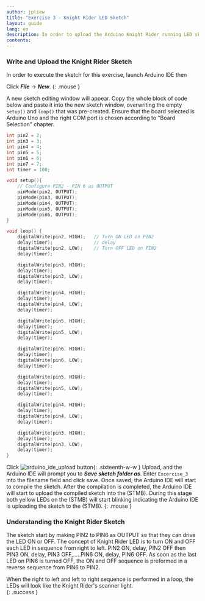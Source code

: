 ```yaml
---
author: jpliew
title: "Exercise 3 - Knight Rider LED Sketch"
layout: guide
lang: en
description: In order to upload the Arduino Knight Rider running LED sketch into the (STMB), launch Arduino IDE then Click File-> New. A new sketch editing window will appear. Copy the whole block of code below and paste it into the new sketch window, overwriting the empty `setup()` and `loop()` that was pre-created. Ensure that the board selected is Arduino Uno and the right COM port is chosen according to "Board Selection" chapter.
contents:
---
```

### Write and Upload the Knight Rider Sketch

In order to execute the sketch for this exercise, launch Arduino IDE then 

Click ***File*** -> ***New***. 
{: .mouse }

A new sketch editing window will appear. Copy the whole block of code below and paste it into the new sketch window, overwriting the empty `setup()` and `loop()` that was pre-created. Ensure that the board selected is Arduino Uno and the right COM port is chosen according to "Board Selection" chapter.

```c
int pin2 = 2;
int pin3 = 3;
int pin4 = 4;
int pin5 = 5;
int pin6 = 6;
int pin7 = 7;
int timer = 100;

void setup(){
    // Configure PIN2 - PIN 6 as OUTPUT
    pinMode(pin2, OUTPUT);
    pinMode(pin3, OUTPUT);
    pinMode(pin4, OUTPUT);
    pinMode(pin5, OUTPUT);
    pinMode(pin6, OUTPUT);
}

void loop() {
    digitalWrite(pin2, HIGH);   // Turn ON LED on PIN2
    delay(timer);               // delay
    digitalWrite(pin2, LOW);    // Turn OFF LED on PIN2
    delay(timer);

    digitalWrite(pin3, HIGH);
    delay(timer);
    digitalWrite(pin3, LOW);
    delay(timer);

    digitalWrite(pin4, HIGH);
    delay(timer);
    digitalWrite(pin4, LOW);
    delay(timer);

    digitalWrite(pin5, HIGH);
    delay(timer);
    digitalWrite(pin5, LOW);
    delay(timer);

    digitalWrite(pin6, HIGH);
    delay(timer);
    digitalWrite(pin6, LOW);
    delay(timer);

    digitalWrite(pin5, HIGH);
    delay(timer);
    digitalWrite(pin5, LOW);
    delay(timer);

    digitalWrite(pin4, HIGH);
    delay(timer);
    digitalWrite(pin4, LOW);
    delay(timer);

    digitalWrite(pin3, HIGH);
    delay(timer);
    digitalWrite(pin3, LOW);
    delay(timer);
}
```

Click ![arduino_ide_upload button](img/arduino_ide_upload_icon.svg){: .sixteenth-w-w } Upload, and the Arduino IDE will prompt you to ***Save sketch folder as***. Enter `Excercise_3` into the filename field and click save. Once saved, the Arduino IDE will start to compile the sketch. After the compilation is completed, the Arduino IDE will start to upload the compiled sketch into the (STMB). During this stage both yellow LEDs on the (STMB) will start blinking indicating the Arduino IDE is uploading the sketch to the (STMB).
{: .mouse }

### Understanding the Knight Rider Sketch

The sketch start by making PIN2 to PIN6 as OUTPUT so that they can drive the LED ON or OFF. The concept of Knight Rider LED is to turn ON and OFF each LED in sequence from right to left. PIN2 ON, delay, PIN2 OFF then PIN3 ON, delay, PIN3 OFF,.....PIN6 ON, delay, PIN6 OFF. As soon as the last LED on PIN6 is turned OFF, the ON and OFF sequence is preformed in a reverse sequence from PIN6 to PIN2. 

When the right to left and left to right sequence is performed in a loop, the LEDs will look like the Knight Rider's scanner light.  
{: .success }
